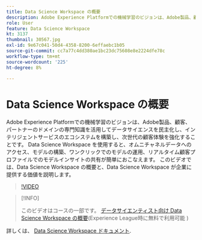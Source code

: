 ```yaml
---
title: Data Science Workspace の概要
description: Adobe Experience Platformでの機械学習のビジョンは、Adobe製品、顧客、パートナーのドメインの専門知識を活用してデータサイエンスを民主化し、インテリジェントサービスのエコシステムを構築し、次世代の顧客体験を強化することです。 Data Science Workspace を使用すると、オムニチャネルデータへのアクセス、モデルの構築、ワンクリックでのモデルの運用、リアルタイム顧客プロファイルでのモデルインサイトの共有が簡単におこなえます。 このビデオでは、Data Science Workspace の概要と、Data Science Workspace が企業に提供する価値を説明します。
role: User
feature: Data Science Workspace
kt: 3137
thumbnail: 30567.jpg
exl-id: 9e67c041-50d4-4358-8200-6effaebc1b05
source-git-commit: cc7a77c4dd380ae1bc23dc75608e8e2224dfe78c
workflow-type: tm+mt
source-wordcount: '225'
ht-degree: 8%

---
```


# Data Science Workspace の概要

Adobe Experience Platformでの機械学習のビジョンは、Adobe製品、顧客、パートナーのドメインの専門知識を活用してデータサイエンスを民主化し、インテリジェントサービスのエコシステムを構築し、次世代の顧客体験を強化することです。 Data Science Workspace を使用すると、オムニチャネルデータへのアクセス、モデルの構築、ワンクリックでのモデルの運用、リアルタイム顧客プロファイルでのモデルインサイトの共有が簡単におこなえます。 このビデオでは、Data Science Workspace の概要と、Data Science Workspace が企業に提供する価値を説明します。

>[!VIDEO](https://video.tv.adobe.com/v/30567?quality=12&learn=on)

>[!INFO]
>
> このビデオはコースの一部です。 [データサイエンティスト向け Data Science Workspace の概要](https://experienceleague.adobe.com/?recommended=ExperiencePlatform-U-1-2021.1.dsw)(Experience League時に無料で利用可能 )

詳しくは、 [Data Science Workspace ドキュメント](https://experienceleague.adobe.com/docs/experience-platform/data-science-workspace/home.html?lang=ja).
